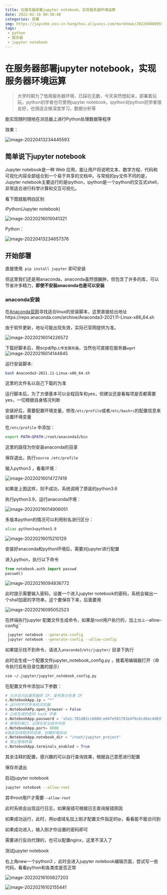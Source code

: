 ```yaml
---
title: 在服务器部署jupyter notebook，实现服务器环境运算
date: 2022-02-16 00:38:48
categories: 部署
img: https://jaycehe.oss-cn-hangzhou.aliyuncs.com/markdown/202204080955588.png
tags:
 - python
 - 服务器
 - jupyter notebook
---
```


# 在服务器部署jupyter notebook，实现服务器环境运算
>大学时期为了借用服务器环境，已踩坑无数，今天突然想起来，部署着玩玩，python初学者也可使用jupyter notebook，ipython对python初学者很友好，也很适合做深度学习，数据分析等

能实现随时随地在浏览器上进行Python处理数据等程序

效果：

![image-20220413234445593](https://jaycehe.oss-cn-hangzhou.aliyuncs.com/image-20220413234445593.png)

## 简单说下jupyter notebook

Jupyter notebook是一种 Web 应用，能让用户将说明文本、数学方程、代码和可视化内容全部组合到一个易于共享的文档中。与常规的py文件不同的是，Jupyter notebook主要运行的是ipython，ipython是一个python的交互式shell，非常适合进行科学计算和交互可视化。

看下图就能明白区别

iPython(Jupyter notebook)

![image-20220216010041321](https://jaycehe.oss-cn-hangzhou.aliyuncs.com/markdown/202202160100134.png)

Python：

![image-20220413234657376](https://jaycehe.oss-cn-hangzhou.aliyuncs.com/image-20220413234657376.png)



## 开始部署

直接使用` pip install jupyter` 即可安装

但这里我们还是用anaconda，anaconda虽然很臃肿，但包含了许多的库，可以节省许多精力，**即使不安装anaconda也是可以安装**

### anaconda安装

在[Anaconda官网](https://www.anaconda.com/)寻找适合linux的安装脚本，这里直接给出地址https://repo.anaconda.com/archive/Anaconda3-2021.11-Linux-x86_64.sh

由于软件更新，地址可能出现失效，实际已官网提供为准。

![image-20220216014226572](https://jaycehe.oss-cn-hangzhou.aliyuncs.com/markdown/202202160142772.png)

下载好脚本后，用scp`或`ftp`上传至服务器`，当然也可直接在服务器`wget`![image-20220216014144845](https://jaycehe.oss-cn-hangzhou.aliyuncs.com/markdown/202202160141546.png)

运行安装脚本:

```sh
bash Anaconda3-2021.11-Linux-x86_64.sh
```

这里的文件名以自己下载的为准

运行脚本后，为了方便基本可以全程回车和yes，但建议还是看每项是否都需要yes，一切根据自身情况判断

安装好后，需要配置环境变量，修改`/etc/profile`或者`/etc/bashrc`的配置信息来设置环境变量

在`/etc/profile` 中添加：

```sh
export PATH=$PATH:/root/anaconda3/bin
```

这里的路径为你安装anaconda的目录

保存退出，执行`source /etc/profile`

输入python3 ，看看环境：

![image-20220216014727419](https://jaycehe.oss-cn-hangzhou.aliyuncs.com/markdown/202202160147985.png)

如果是上图这样，则不成功，系统调用了原装的python3.6

执行python3.9，运行anaconda环境：

![image-20220216014906051](https://jaycehe.oss-cn-hangzhou.aliyuncs.com/markdown/202202160149595.png)

多版本python的情况可以利用别名进行区分：

```sh
alias python3=python3.9
```

![image-20220216015210129](https://jaycehe.oss-cn-hangzhou.aliyuncs.com/markdown/202202160152179.png)

 安装好anaconda和python环境后，需要对jupyter进行配置

进入python，执行以下命令

```python
from notebook.auth import passwd 
passwd()
```

![image-20220216094836772](https://jaycehe.oss-cn-hangzhou.aliyuncs.com/markdown/202202160948965.png)

此时提示需要输入密码，设置一个进入jupyter notebook的密码，系统会输出一个sha1加密的字符串，这个要保存下来，后面要用

![image-20220216095052523](https://jaycehe.oss-cn-hangzhou.aliyuncs.com/markdown/202202160950884.png)



在终端执行jupyter 配置文件生成命令，如果是root用户执行的，加上`加上`--allow-config``

```sh
 jupyter notebook --generate-config
 jupyter notebook --generate-config --allow-config
```

如果提示找不到命令，请进入`anaconda3/etc/jupyter/` 目录下执行

此时会生成一个配置文件jupyter_notebook_config.py ，接着用编辑器打开（命令执行后有目录位置的提示）

```sh
vim ~/.jupyter/jupyter_notebook_config.py
```

在配置文件中添加以下参数：

```python
# 允许访问此服务器的 IP，星号表示任意 IP
c.NotebookApp.ip = "*"
# 运行时不打开本机浏览器
c.NotebookAPp.open_browser = False
# 之前生成的密码 hash 字串
c.NotebookApp.password = 'sha1:781d82cc6080:e047e581703e4f0c6cd6ec4d037b244315aebe9c'
# 使用的端口，记得在安全组中开放
c.NotebookApp.port= 8000
#指定后续程序的目录，创建好再启动
c.NotebookApp.notebook_dir = "/root/jupyter_project"
# 禁止使用终端
c.NotebookApp.terminals_enabled = True
```

其余注释的配置，感兴趣的可以自行查询效果，根据自己意愿进行配置

保存并退出

启动jupyter notebook

```sh
jupyter notebook --allow-root
```

其中root用户才需要`--allow-root`

此时系统会出现运行日志，如果报错可根据日志查询报错原因

如果成功运行，此时，用ip或域名加上刚才配置文件指定的ip，看看能不能访问到

如果成功进入，输入刚才你设置的密码即可

需要进行反向代理的，也可以配置nginx，这里不深入了

测试jupyter notebook

右上角new一个python3 ，此时会进入jupyter notebook编辑页面，尝试写一些代码，看看python和各类库是否正常

![image-20220216100627203](https://jaycehe.oss-cn-hangzhou.aliyuncs.com/markdown/202202161006258.png)

![image-20220216102155441](https://jaycehe.oss-cn-hangzhou.aliyuncs.com/markdown/202202161021586.png)
